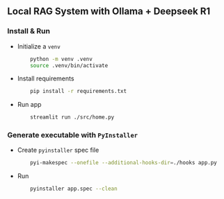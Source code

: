 ## Local RAG System with Ollama + Deepseek R1
### Install & Run
- Initialize a `venv`
    ```bash
        python -m venv .venv
        source .venv/bin/activate
    ```
- Install requirements
    ```bash
        pip install -r requirements.txt
    ```
- Run app
    ```bash
        streamlit run ./src/home.py
    ```

### Generate executable with `PyInstaller`
- Create `pyinstaller` spec file
    ```bash
        pyi-makespec --onefile --additional-hooks-dir=./hooks app.py
    ```
- Run
    ```bash
        pyinstaller app.spec --clean
    ```